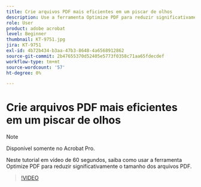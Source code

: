 ```yaml
---
title: Crie arquivos PDF mais eficientes em um piscar de olhos
description: Use a ferramenta Optimize PDF para reduzir significativamente o tamanho dos arquivos PDF
role: User
product: adobe acrobat
level: Beginner
thumbnail: KT-9751.jpg
jira: KT-9751
exl-id: 4b72b434-b3aa-47b3-8648-4a6568912862
source-git-commit: 2b47655370d52405e5773f0358c71aa65fdecdef
workflow-type: tm+mt
source-wordcount: '57'
ht-degree: 0%

---
```


# Crie arquivos PDF mais eficientes em um piscar de olhos

>[!NOTE]
>
>Disponível somente no Acrobat Pro.

Neste tutorial em vídeo de 60 segundos, saiba como usar a ferramenta Optimize PDF para reduzir significativamente o tamanho dos arquivos PDF.

>[!VIDEO](https://video.tv.adobe.com/v/340077?quality=12&learn=on&hidetitle=true)
